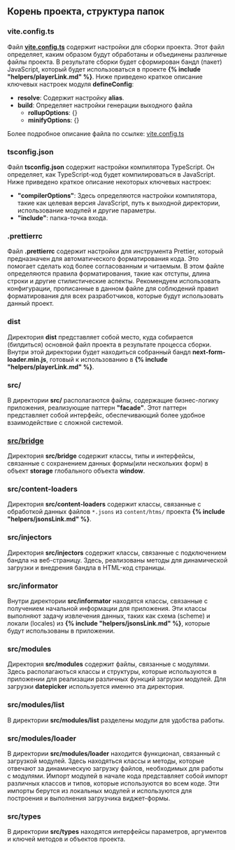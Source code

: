 ## Корень проекта, структура папок

### vite.config.ts

Файл **[vite.config.ts](VITECONFIG.md)** содержит настройки для сборки проекта. Этот файл определяет, каким образом будут обработаны и объединены различные файлы проекта. В результате сборки будет сформирован бандл (пакет) JavaScript, который будет использоваться в проекте **{% include "helpers/playerLink.md" %}**. Ниже приведено краткое описание ключевых настроек модуля **defineConfig**:

- **resolve**: Содержит настройку **alias**.
- **build**: Определяет настройки генерации выходного файла
  - **rollupOptions**: {}
  - **minifyOptions**: {}

Более подробное описание файла по ссылке: [vite.config.ts](VITECONFIG.md)

### tsconfig.json

Файл **tsconfig.json** содержит настройки компилятора TypeScript. Он определяет, как TypeScript-код будет компилироваться в JavaScript. Ниже приведено краткое описание некоторых ключевых настроек:

- **"compilerOptions"**: Здесь определяются настройки компилятора, такие как целевая версия JavaScript, путь к выходной директории, использование модулей и другие параметры.
- **"include"**: папка-точка входа.

### .prettierrc

Файл **.prettierrc** содержит настройки для инструмента Prettier, который предназначен для автоматического форматирования кода. Это помогает сделать код более согласованным и читаемым. В этом файле определяются правила форматирования, такие как отступы, длина строки и другие стилистические аспекты. Рекомендуем использовать конфигурации, прописанные в данном файле для соблюдений правил форматирования для всех разработчиков, которые будут использовать данный проект.

### dist

Директория **dist** представляет собой место, куда собирается (билдиться) основной файл проекта в результате процесса сборки. Внутри этой директории будет находиться собранный бандл **next-form-loader.min.js**, готовый к использованию в **{% include "helpers/playerLink.md" %}**.

### src/
В директории **src/** располагаются файлы, содержащие бизнес-логику приложения, реализующие паттерн **"facade"**. Этот паттерн представляет собой интерфейс, обеспечивающий более удобное взаимодействие с сложной системой.

### [src/bridge](bridge/README.md)

Директория **src/bridge** содержит классы, типы и интерфейсы, связанные с сохранением данных формы(или нескольких форм) в объект **storage** глобального объекта **window**.

### src/content-loaders

Директория **src/content-loaders** содержит классы, связанные с обработкой данных файлов `*.jsons` из `content/htms/` проекта **{% include "helpers/jsonsLink.md" %}**.

### src/injectors

Директория **src/injectors** содержит классы, связанные с подключением бандла на веб-страницу. Здесь, реализованы методы для динамической загрузки и внедрения бандла в HTML-код страницы.

### src/informator

Внутри директории **src/informator** находятся классы, связанные с получением начальной информации для приложения. Эти классы выполняют задачу извлечения данных, таких как схема (scheme) и локали (locales) из **{% include "helpers/jsonsLink.md" %}**, которые будут использованы в приложении.

### src/modules

Директория **src/modules** содержит файлы, связанные с модулями. Здесь располагаються классы и структуры, которые используются в приложении для реализации различных функций загрузки модулей. Для загрузки **datepicker** используется именно эта директория.

### src/modules/list

В директории **src/modules/list** разделены модули для удобства работы.

### src/modules/loader

В директории **src/modules/loader** находится функционал, связанный с загрузкой модулей. Здесь находяться классы и методы, которые отвечают за динамическую загрузку файлов, необходимых для работы с модулями. Импорт модулей в начале кода представляет собой импорт различных классов и типов, которые используются во всем коде. Эти импорты берутся из локальных модулей и используются для построения и выполнения загрузчика виджет-формы.

### src/types

В директории **src/types** находятся интерфейсы параметров, аргументов и ключей методов и объектов проекта. 
